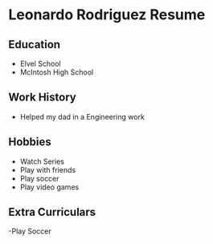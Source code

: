 # Leonardo Rodriguez Resume

## Education
 - Elvel School
 - McIntosh High School

## Work History 
 - Helped my dad in a Engineering work 
 
## Hobbies 
 - Watch Series 
 - Play with friends
 - Play soccer 
 - Play video games 
 
## Extra Curriculars
 -Play Soccer
